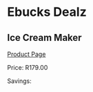 
# Ebucks Dealz
## Ice Cream Maker
[Product Page](https://www.ebucks.com/web/shop/productSelected.do?prodId=340696244&catId=375509364)

Price: R179.00

Savings: 


	